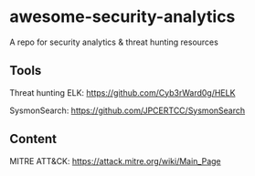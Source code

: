 # awesome-security-analytics

A repo for security analytics &amp; threat hunting resources

## Tools

Threat hunting ELK: https://github.com/Cyb3rWard0g/HELK

SysmonSearch: https://github.com/JPCERTCC/SysmonSearch

## Content

MITRE ATT&CK: https://attack.mitre.org/wiki/Main_Page


